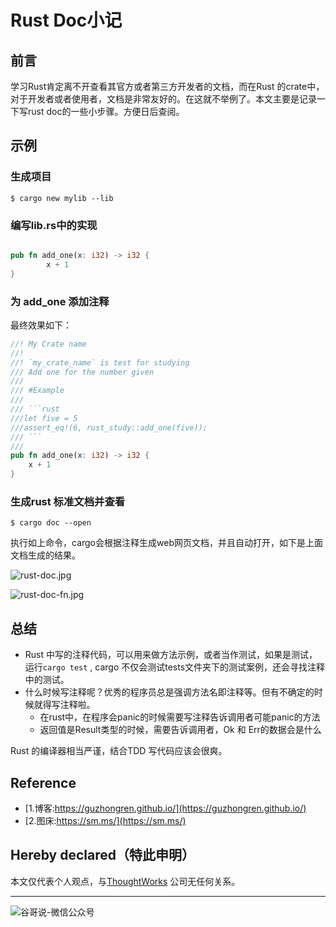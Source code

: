 # Rust Doc小记


## 前言

学习Rust肯定离不开查看其官方或者第三方开发者的文档，而在Rust 的crate中，对于开发者或者使用者，文档是非常友好的。在这就不举例了。本文主要是记录一下写rust doc的一些小步骤。方便日后查阅。

## 示例

### 生成项目

```shell
$ cargo new mylib --lib

````

### 编写lib.rs中的实现

```rust

pub fn add_one(x: i32) -> i32 {
		x + 1
}

```

### 为 add_one 添加注释

最终效果如下：

```rust
//! My Crate name
//!
//! `my_crate_name` is test for studying
/// Add one for the number given
///
/// #Example
///
/// ```rust
///let five = 5
///assert_eq!(6, rust_study::add_one(five));
/// ```
///
pub fn add_one(x: i32) -> i32 {
    x + 1
}

```

### 生成rust 标准文档并查看

```shell
$ cargo doc --open
```

执行如上命令，cargo会根据注释生成web网页文档，并且自动打开，如下是上面文档生成的结果。

![rust-doc.jpg](https://i.loli.net/2020/04/16/nBq8Zc2u3IV7Pmf.jpg)

![rust-doc-fn.jpg](https://i.loli.net/2020/04/16/mQ2W6hcNwv39Tb4.jpg)

## 总结

* Rust 中写的注释代码，可以用来做方法示例，或者当作测试，如果是测试，运行`cargo test`	, cargo	不仅会测试tests文件夹下的测试案例，还会寻找注释中的测试。
* 什么时候写注释呢？优秀的程序员总是强调方法名即注释等。但有不确定的时候就得写注释啦。
	*	在rust中，在程序会panic的时候需要写注释告诉调用者可能panic的方法
	*	返回值是Result类型的时候，需要告诉调用者，Ok 和 Err的数据会是什么

Rust 的编译器相当严谨，结合TDD 写代码应该会很爽。


## Reference

* [1.博客:https://guzhongren.github.io/](https://guzhongren.github.io/)
* [2.图床:https://sm.ms/](https://sm.ms/)

## Hereby declared（特此申明）

本文仅代表个人观点，与[ThoughtWorks](https://www.thoughtworks.com/) 公司无任何关系。

----
![谷哥说-微信公众号](/images/wechat/扫码_搜索联合传播样式-标准色版.png)

